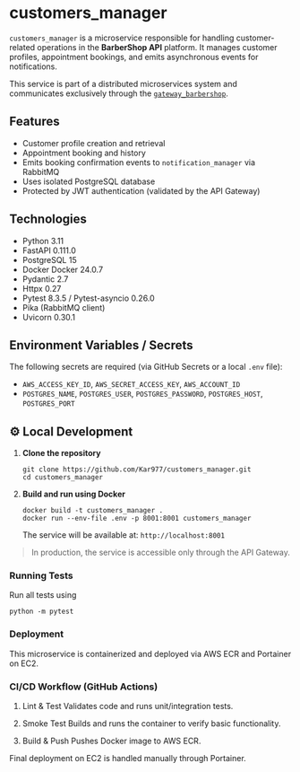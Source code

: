 # customers_manager

`customers_manager` is a microservice responsible for handling customer-related operations in the **BarberShop API** platform. It manages customer profiles, appointment bookings, and emits asynchronous events for notifications.

This service is part of a distributed microservices system and communicates exclusively through the [`gateway_barbershop`](https://github.com/Kar977/gateway_barbershop).

## Features

- Customer profile creation and retrieval  
- Appointment booking and history  
- Emits booking confirmation events to `notification_manager` via RabbitMQ  
- Uses isolated PostgreSQL database  
- Protected by JWT authentication (validated by the API Gateway)

## Technologies

- Python 3.11  
- FastAPI 0.111.0
- PostgreSQL 15  
- Docker Docker 24.0.7
- Pydantic 2.7  
- Httpx 0.27  
- Pytest  8.3.5 / Pytest-asyncio 0.26.0  
- Pika (RabbitMQ client)  
- Uvicorn 0.30.1

## Environment Variables / Secrets

The following secrets are required (via GitHub Secrets or a local `.env` file):
- `AWS_ACCESS_KEY_ID`, `AWS_SECRET_ACCESS_KEY`, `AWS_ACCOUNT_ID`
- `POSTGRES_NAME`, `POSTGRES_USER`, `POSTGRES_PASSWORD`, `POSTGRES_HOST`, `POSTGRES_PORT`

## ⚙️ Local Development
1. **Clone the repository**
   ```
   git clone https://github.com/Kar977/customers_manager.git
   cd customers_manager
   ```
2. **Build and run using Docker**
   ```
   docker build -t customers_manager .
   docker run --env-file .env -p 8001:8001 customers_manager

   ```
   The service will be available at:
   `http://localhost:8001`

>In production, the service is accessible only through the API Gateway.
### Running Tests
Run all tests using
```
python -m pytest
```

### Deployment
This microservice is containerized and deployed via AWS ECR and Portainer on EC2.

### CI/CD Workflow (GitHub Actions)
1. Lint & Test
Validates code and runs unit/integration tests.

2. Smoke Test
Builds and runs the container to verify basic functionality.

3. Build & Push
Pushes Docker image to AWS ECR.

Final deployment on EC2 is handled manually through Portainer.
